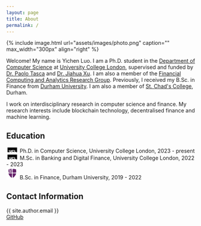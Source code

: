 ```yaml
---
layout: page
title: About
permalink: /
---
```


{% include image.html url="assets/images/photo.png" caption="" max_width="300px" align="right" %}

Welcome! My name is Yichen Luo. I am a Ph.D. student in the [Department of Computer Science](https://www.ucl.ac.uk/computer-science/ucl-computer-science) at [University College London](https://www.ucl.ac.uk/), supervised and funded by [Dr. Paolo Tasca](https://www.paolotasca.com/) and [Dr. Jiahua Xu](https://jiahua-xu.com/). I am also a member of the [Financial Computing and Analytics Research Group](https://www.ucl.ac.uk/computer-science/research/research-groups/financial-computing-and-analytics). Previously, I received my B.Sc. in Finance from [Durham University](https://www.dur.ac.uk/). I am also a member of [St. Chad's College](https://www.stchads.ac.uk/), Durham.

I work on interdisciplinary research in computer science and finance. My research interests include blockchain technology, decentralised finance and machine learning.

<h2> Education </h2>
<img src="assets/images/ucl.png" alt="ucl-icon-1" height="16" width="32"> Ph.D. in Computer Science, University College London, 2023 - present <br />
<img src="assets/images/ucl.png" alt="ucl-icon-2" height="16" width="32"> M.Sc. in Banking and Digital Finance, University College London, 2022 - 2023 <br />
<img src="assets/images/durham.png" alt="durham-icon" height="32" width="32"> B.Sc. in Finance, Durham University, 2019 - 2022 <br />


<h2> Contact Information </h2>
<i class="fa-solid fa-envelope"></i>  {{ site.author.email }}<br />
<i class="fa-brands fa-square-github fa-lg"></i><a href="https://github.com/{{ site.author.github_username }}"> GitHub</a> <br />
